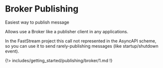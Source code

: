 # Broker Publishing

Easiest way to publish message

Allows use a Broker like a publisher client in any applications.

In the FastStream project this call not represented in the AsyncAPI scheme, so you can use it to send rarely-publishing messages (like startup/shutdown event).

{!> includes/getting_started/publishing/broker/1.md !}
